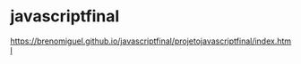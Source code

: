 # javascriptfinal

 https://brenomiguel.github.io/javascriptfinal/projetojavascriptfinal/index.html
